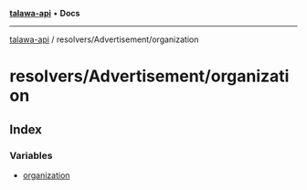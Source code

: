 [**talawa-api**](../../../README.md) • **Docs**

***

[talawa-api](../../../modules.md) / resolvers/Advertisement/organization

# resolvers/Advertisement/organization

## Index

### Variables

- [organization](variables/organization.md)
